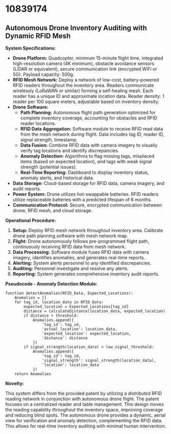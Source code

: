 # 10839174

## Autonomous Drone Inventory Auditing with Dynamic RFID Mesh

**System Specifications:**

*   **Drone Platform:** Quadcopter, minimum 15-minute flight time, integrated high-resolution camera (4K minimum), obstacle avoidance sensors (LiDAR or equivalent), secure communication link (encrypted WiFi or 5G). Payload capacity: 500g.
*   **RFID Mesh Network:** Deploy a network of low-cost, battery-powered RFID readers throughout the inventory area. Readers communicate wirelessly (LoRaWAN or similar) forming a self-healing mesh. Each reader has a unique ID and approximate location data. Reader density: 1 reader per 100 square meters, adjustable based on inventory density.
*   **Drone Software:**
    *   **Path Planning:** Autonomous flight path generation optimized for complete inventory coverage, accounting for obstacles and RFID reader locations.
    *   **RFID Data Aggregation:**  Software module to receive RFID read data from the mesh network *during* flight. Data includes tag ID, reader ID, signal strength, timestamp.
    *   **Data Fusion:** Combine RFID data with camera imagery to visually verify tag locations and identify discrepancies.
    *   **Anomaly Detection:** Algorithms to flag missing tags, misplaced items (based on expected location), and tags with weak signal strength (potential issues).
    *   **Real-Time Reporting:** Dashboard to display inventory status, anomaly alerts, and historical data.
*   **Data Storage:** Cloud-based storage for RFID data, camera imagery, and audit reports.
*   **Power System:**  Drone utilizes hot-swappable batteries. RFID readers utilize replaceable batteries with a predicted lifespan of 6 months.
*   **Communication Protocol:** Secure, encrypted communication between drone, RFID mesh, and cloud storage.

**Operational Procedure:**

1.  **Setup:** Deploy RFID mesh network throughout inventory area. Calibrate drone path planning software with mesh network map.
2.  **Flight:** Drone autonomously follows pre-programmed flight path, continuously receiving RFID data from mesh network.
3.  **Data Processing:**  Software module fuses RFID data with camera imagery, identifies anomalies, and generates real-time reports.
4.  **Alerting:**  System alerts personnel to any identified discrepancies.
5.  **Auditing:** Personnel investigate and resolve any alerts.
6.  **Reporting:** System generates comprehensive inventory audit reports.

**Pseudocode - Anomaly Detection Module:**

```
function detectAnomalies(RFID_Data, Expected_Locations):
    Anomalies = []
    for tag_id, location_data in RFID_Data:
        expected_location = Expected_Locations[tag_id]
        distance = calculateDistance(location_data, expected_location)
        if distance > threshold:
            Anomalies.append({
                'tag_id': tag_id,
                'actual_location': location_data,
                'expected_location': expected_location,
                'distance': distance
            })
        if signal_strength(location_data) < low_signal_threshold:
            Anomalies.append({
                'tag_id': tag_id,
                'signal_strength': signal_strength(location_data),
                'location': location_data
            })
    return Anomalies
```

**Novelty:**

This system differs from the provided patent by utilizing a *distributed* RFID reading network in conjunction with autonomous drone flight. The patent focuses on a centralized reader and table management. This design moves the reading capability *throughout* the inventory space, improving coverage and reducing blind spots. The autonomous drone provides a dynamic, aerial view for verification and anomaly detection, complementing the RFID data. This allows for real-time inventory auditing with minimal human intervention.